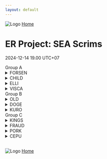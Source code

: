 ```yaml
---
layout: default
---
```


![Logo](https://kanziebub.github.io/ProjectSEA/assets/images/bullet_rev.png)
[Home](https://kanziebub.github.io/ProjectSEA/)

# **ER Project: SEA Scrims**
2024-12-14 19.00 UTC+07

<div class="out-box">
<div class="group-section">

<!-- Group A -->
<div class="group-table">
    <div class="group-title">Group A</div>
    <details>
      <summary>FORSEN</summary>
      <ul>
        <li>Gyoo</li>
        <li>Alek</li>
        <li>Tnsh</li>
      </ul>
    </details>
    <details>
      <summary>CHILD</summary>
      <ul>
        <li>KillingJoy</li>
        <li>GhostQuartz</li>
        <li>Renal</li>
      </ul>
    </details>
    <details>
      <summary>ELLI</summary>
      <ul>
        <li>Oshunicus</li>
        <li>Saiikyouu</li>
        <li>Helvesta</li>
        <li>Ellinium</li>
      </ul>
    </details>
    <details>
      <summary>VISCA</summary>
      <ul>
        <li>VisCa243</li>
        <li>StellaLaplace</li>
        <li>Luminym</li>
        <li>Adinyan</li>
      </ul>
    </details>
</div>

<!-- Group B -->
<div class="group-table">
    <div class="group-title">Group B</div>
    <details>
      <summary>OLD</summary>
      <ul>
        <li>Luerye</li>
        <li>Rion34</li>
        <li>PlapPlpGtMarried</li>
      </ul>
    </details>
    <details>
      <summary>DOGE</summary>
      <ul>
        <li>Extera</li>
        <li>Mizyx</li>
        <li>Pridedoka</li>
      </ul>
    </details>
    <details>
      <summary>KURO</summary>
      <ul>
        <li>Morikpe</li>
        <li>BryanOokami</li>
        <li>Auiryu</li>
      </ul>
    </details>
</div>


<!-- Group C -->
<div class="group-table">
    <div class="group-title">Group C</div>
    <details>
      <summary>KINGS</summary>
      <ul>
        <li>CEPUーMistral</li>
        <li>감자카레</li>
        <li>Kyoua</li>
      </ul>
    </details>
    <details>
      <summary>FRAUD</summary>
      <ul>
        <li>Miraibelle</li>
        <li>PekoMarisa</li>
        <li>seele11</li>
      </ul>
    </details>
    <details>
      <summary>PORK</summary>
      <ul>
        <li>Vainqueur</li>
        <li>ObesePork</li>
        <li>Kiuz</li>
      </ul>
    </details>
    <details>
      <summary>CEPU</summary>
      <ul>
        <li>CEPUーLuminears</li>
        <li>AltamaTheFirst</li>
        <li>Kenpid</li>
      </ul>
    </details>
</div>

</div>
</div>
<br>

![Logo](https://kanziebub.github.io/ProjectSEA/assets/images/bullet_rev.png)
[Home](https://kanziebub.github.io/ProjectSEA/)
